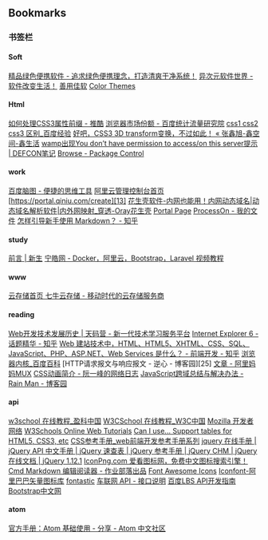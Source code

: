 ## Bookmarks 

### 书签栏

#### Soft

[精品绿色便携软件 - 追求绿色便携理念，打造清爽干净系统！][1]
[异次元软件世界 - 软件改变生活！][2]
[善用佳软][3]
[Color Themes][4]

#### Html

[如何处理CSS3属性前缀 - 推酷][5]
[浏览器市场份额 - 百度统计流量研究院][6]
[css1 css2 css3 区别_百度经验][7]
[好吧，CSS3 3D transform变换，不过如此！ « 张鑫旭-鑫空间-鑫生活][8]
[wamp出现You don’t have permission to access/on this server提示 | DEFCON笔记][9]
[Browse - Package Control][10]

#### work

[百度脑图 - 便捷的思维工具][11]
[阿里云管理控制台首页][12]
[https://portal.qiniu.com/create][13]
[花生壳软件-内网也能用！内网动态域名|动态域名解析软件|内外网映射_穿透-Oray花生壳][14]
[Portal Page][15]
[ProcessOn - 我的文件][16]
[怎样引导新手使用 Markdown？ - 知乎][17]

#### study

[前言 | 新生][18]
[宁皓网 - Docker，阿里云，Bootstrap，Laravel 视频教程][19]

#### www

[云存储首页 七牛云存储 - 移动时代的云存储服务商][20]

#### reading

[Web开发技术发展历史 | 天码营 - 新一代技术学习服务平台][21]
[Internet Explorer 6 - 话题精华 - 知乎][22]
[Web 建站技术中，HTML、HTML5、XHTML、CSS、SQL、JavaScript、PHP、ASP.NET、Web Services 是什么？ - 前端开发 - 知乎][23]
[浏览器内核_百度百科][24]
[HTTP请求报文与响应报文 - 逆心 - 博客园][25]
[文章 - 阿里妈妈MUX][26]
[CSS动画简介 - 阮一峰的网络日志][27]
[JavaScript跨域总结与解决办法 - Rain Man - 博客园][28]

#### api

[w3school 在线教程_盈科中国][29]
[W3CSchool 在线教程_W3C中国][30]
[Mozilla 开发者网络][31]
[W3Schools Online Web Tutorials][32]
[Can I use... Support tables for HTML5, CSS3, etc][33]
[CSS参考手册_web前端开发参考手册系列][34]
[jquery 在线手册 | jQuery API 中文手册 | jQuery 速查表 | jQuery 参考手册 | jQuery CHM | jQuery 在线文档 | jQuery 1.12.1][35]
[IconPng.com 爱看图标网，免费中文图标搜索引擎！][36]
[Cmd Markdown 编辑阅读器 - 作业部落出品][37]
[Font Awesome Icons][38]
[Iconfont-阿里巴巴矢量图标库][39]
[fontastic][40]
[车联网 API - 接口说明][41]
[百度LBS API开发指南][42]
[Bootstrap中文网][43]

#### atom

[官方手册：Atom 基础使用 - 分享 - Atom 中文社区][44]



[1]: http://www.portablesoft.org/

[2]: http://www.iplaysoft.com/

[3]: https://xbeta.info/category/tools/hotkey

[4]: http://color-themes.com/?view=index

[5]: http://www.tuicool.com/articles/BRv2Ebn

[6]: http://tongji.baidu.com/data/browser

[7]: http://jingyan.baidu.com/article/1612d5007f97e7e20e1eeea9.html

[8]: http://www.zhangxinxu.com/wordpress/2012/09/css3-3d-transform-perspective-animate-transition/

[9]: http://defcon.cn/163.html

[10]: https://packagecontrol.io/browse

[11]: http://naotu.baidu.com/

[12]: https://home.console.aliyun.com/?spm=5176.8076989.359449.1.tXivOD#/

[13]: https://portal.qiniu.com/create

[14]: http://hsk.oray.com/

[15]: http://172.16.1.254:8081/logout.html

[16]: https://www.processon.com/

[17]: https://www.zhihu.com/question/20409634

[18]: http://b.xinshengdaxue.com/

[19]: http://ninghao.net/

[20]: http://www.qiniu.com/

[21]: http://www.tianmaying.com/tutorial/web-history

[22]: http://www.zhihu.com/topic/19564944/top-answers

[23]: http://www.zhihu.com/question/22689579

[24]: http://baike.baidu.com/link?url=mJo75-y6meLGnYMIIWnuhJSV9MR8W7ilEVY4zjaTiHmt3KT1zRQqTtVKf-wnMfSqMsGJvhltGb3XJh09jHdTx_

[24]: http://www.cnblogs.com/kissdodog/archive/2013/01/11/2856335.html

[26]: http://mux.alimama.com/?spm=0.0.0.0.KaYmj3

[27]: http://www.ruanyifeng.com/blog/2014/02/css_transition_and_animation.html

[28]: http://www.cnblogs.com/rainman/archive/2011/02/20/1959325.html

[29]: http://www.w3school.com.cn/

[30]: http://www.w3cschool.cn/index-4.html

[31]: https://developer.mozilla.org/zh-CN/

[32]: http://www.w3schools.com/

[33]: http://caniuse.com/#

[34]: http://css.doyoe.com/

[35]: http://hemin.cn/jq/index.html

[36]: http://www.iconpng.com/

[37]: https://www.zybuluo.com/mdeditor

[38]: http://fontawesome.io/3.2.1/icons/

[39]: http://www.iconfont.cn/

[40]: https://app.fontastic.me/accounts/login/

[41]: http://developer.baidu.com/map/carapi-7.htm

[42]: http://developer.baidu.com/map/wiki/index.php?title=car/api/movie

[43]: http://www.bootcss.com/

[44]: https://atom-china.org/t/atom/62